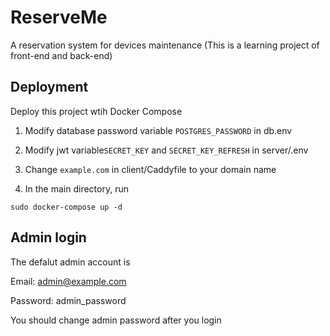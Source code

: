 # ReserveMe
A reservation system for devices maintenance 
(This is a learning project of front-end and back-end)

## Deployment
Deploy this project wtih Docker Compose

1. Modify database password variable `POSTGRES_PASSWORD` in db.env

2. Modify jwt variable`SECRET_KEY` and `SECRET_KEY_REFRESH` in server/.env

3. Change `example.com` in client/Caddyfile to your domain name

4. In the main directory, run

```
sudo docker-compose up -d
```

## Admin login
The defalut admin account is

Email: admin@example.com

Password: admin_password

You should change admin password after you login